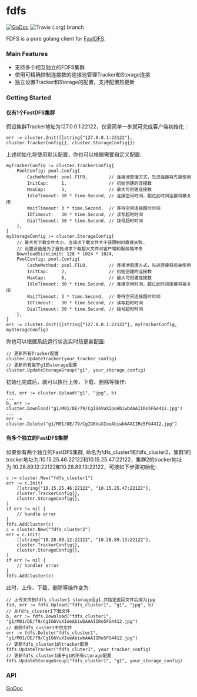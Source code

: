 # fdfs

[![GoDoc](https://godoc.org/github.com/giantpoplar/fdfs?status.png)](https://godoc.org/github.com/giantpoplar/fdfs)
![Travis (.org) branch](https://img.shields.io/travis/giantpoplar/fdfs/master.svg)

FDFS is a pure golang client for [FastDFS](https://github.com/happyfish100/fastdfs).

### Main Features

- 支持多个相互独立的FDFS集群
- 使用可精确控制连接数的连接池管理Tracker和Storage连接
- 独立设置Tracker和Storage的配置，支持配置热更新

### Getting Started

#### 仅有1个FastDFS集群

假设集群Tracker地址为127.0.0.1:22122，仅需简单一步就可完成客户端初始化：
```
err := cluster.Init([]string{"127.0.0.1:22122"}, cluster.TrackerConfig{}, cluster.StorageConfig{})
```
上述初始化将使用默认配置，你也可以根据需要自定义配置:
```
myTrackerConfig := cluster.TrackerConfig{
    PoolConfig: pool.Config{
        CacheMethod: pool.FIFO,        // 连接池管理方式，先进连接将先被使用
        InitCap:     1,                // 初始创建的连接数
        MaxCap:      3,                // 最大可创建连接数
        IdleTimeout: 30 * time.Second, // 连接空闲时间，超过此时间连接将被关闭
        WaitTimeout: 3 * time.Second,  // 等待空闲连接超时时间
        IOTimeout:   30 * time.Second, // 读写超时时间
        DialTimeout: 30 * time.Second, // 拨号超时时间
    },
}
myStorageConfig := cluster.StorageConfig{
    // 最大可下载文件大小，当请求下载文件大于该限制时直接失败.
    // 设置该值是为了避免请求下载超大文件对客户端和服务端冲击
    DownloadSizeLimit: 128 * 1024 * 1024,
    PoolConfig: pool.Config{
        CacheMethod: pool.FILO,        // 连接池管理方式，先进连接将后被使用
        InitCap:     2,                // 初始创建的连接数
        MaxCap:      8,                // 最大可创建连接数
        IdleTimeout: 30 * time.Second, // 连接空闲时间，超过此时间连接将被关闭
        WaitTimeout: 3 * time.Second,  // 等待空闲连接超时时间
        IOTimeout:   30 * time.Second, // 读写超时时间
        DialTimeout: 30 * time.Second, // 拨号超时时间
    },
}
err := cluster.Init([]string{"127.0.0.1:22122"}, myTrackerConfig, myStorageConfig)
```
你也可以根据系统运行状态实时热更新配置:
```
// 更新所有Tracker配置
cluster.UpdateTracker(your_tracker_config)
// 更新所有属于g1的storage配置
cluster.UpdateStorageGroup("g1", your_storage_config)
```
初始化完成后，就可以执行上传、下载、删除等操作:
```
fid, err := cluster.Upload("g1", "jpg", b)
...
b, err := cluster.Download("g1/M01/DE/79/CgIG6VuXIoeAbiwbAAAIIRe5FG4412.jpg")
...
err := cluster.Delete("g1/M01/DE/79/CgIG6VuXIoeAbiwbAAAIIRe5FG4412.jpg")
```

#### 有多个独立的FastDFS集群

如果你有两个独立的FastDFS集群, 命名为fdfs_cluster1和fdfs_cluster2，集群1的tracker地址为:10.15.25.46:22122和10.15.25.47:22122，集群2的tracker地址为:10.28.89.12:22122和10.28.89.13:22122，可按如下步骤初始化:
```
c := cluster.New("fdfs_cluster1")
err := c.Init(
    []string{"10.15.25.46:22122", "10.15.25.47:22122"},
    cluster.TrackerConfig{},
    cluster.StorageConfig{},
)
if err != nil {
    // handle error
}
fdfs.AddCluster(c)
c = cluster.New("fdfs_cluster2")
err = c.Init(
    []string{"10.28.89.12:22122", "10.28.89.13:22122"},
    cluster.TrackerConfig{},
    cluster.StorageConfig{},
)
if err != nil {
    // handler error
}
fdfs.AddCluster(c)
```
此时，上传、下载、删除等操作变为:
```
// 上传文件到fdfs_cluster1 storage组g1,并指定返回文件后缀为jpg
fid, err := fdfs.Upload("fdfs_cluster1", "g1", "jpg", b)
// 从fdfs_cluster1下载文件
b, err := fdfs.Download("fdfs_cluster1", "g1/M01/DE/79/CgIG6VuXIoeAbiwbAAAIIRe5FG4412.jpg")
// 删除fdfs_custer1中的文件
err := fdfs.Delete("fdfs_cluster1", "g1/M01/DE/79/CgIG6VuXIoeAbiwbAAAIIRe5FG4412.jpg")
// 更新fdfs_cluster1的tracker配置
fdfs.UpdateTracker("fdfs_cluter1", your_tracker_config)
// 更新fdfs_cluster1属于g1的所有storage配置
fdfs.UpdateStorageGroup("fdfs_cluster1", "g1", your_storage_config)
```
### API

[GoDoc](https://www.godoc.org/github.com/giantpoplar/fdfs)